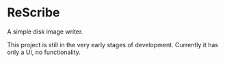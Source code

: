 # ReScribe
A simple disk image writer.

This project is still in the very early stages of development. Currently it has only a UI, no functionality.
